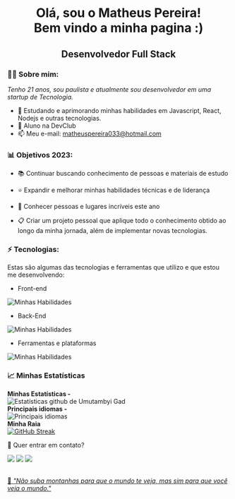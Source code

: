 
<h1 align='center'>
  Olá, sou o Matheus Pereira!
  <br/>
  Bem vindo a minha pagina :)
</h1>
<h2 align='center'>
  Desenvolvedor Full Stack
</h2>
 
###  👱🏻 Sobre mim:

<p>
  <em>
    Tenho 21 anos, sou paulista e atualmente sou desenvolvedor em uma startup de Tecnologia.
  </em>
</p>

- 🌱 Estudando e aprimorando minhas habilidades em Javascript, React, Nodejs e outras tecnologias.
- 🚀 Aluno na DevClub
- 📫 Meu e-mail: matheuspereira033@hotmail.com

###  📊 Objetivos 2023:

- 📚 Continuar buscando conhecimento de pessoas e materiais de estudo

- ⭐ Expandir e melhorar minhas habilidades técnicas e de liderança

- 💙 Conhecer pessoas e lugares incríveis este ano

- 📋 Criar um projeto pessoal que aplique todo o conhecimento obtido ao longo da minha jornada, além de implementar novas tecnologias.

###  ⚡ Tecnologias:

Estas são algumas das tecnologias e ferramentas que utilizo e que estou me desenvolvendo:

- Front-end

![ Minhas Habilidades ](https://skillicons.dev/icons?i=html,css,js,ts,react)
<br/>
- Back-End

![ Minhas Habilidades ](https://skillicons.dev/icons?i=nodejs)
<br/>
- Ferramentas e plataformas

![ Minhas Habilidades ](https://skillicons.dev/icons?i=git,figma)

###  📈 Minhas Estatísticas

  <b>Minhas Estatísticas -</b>
<br>
![Estatísticas github de Umutambyi Gad](https://github-readme-stats.vercel.app/api?username=matheuspereira033&show_icons=true&hide_border=true&count_private=true&theme=jolly)
<br>
  <b>Principais idiomas -</b>
<br>
![Principais idiomas](https://github-readme-stats.vercel.app/api/top-langs/?username=matheuspereira033&langs_count=10&count_private=true&hide_border=true&theme=jolly&layout=compact)
<br>
  <b>Minha Raia</b>
<br>
[![GitHub Streak](https://streak-stats.demolab.com/?user=matheuspereira033&theme=jolly)](https://git.io/streak-stats)

💬 Quer entrar em contato?

<div>
  <a href="https://www.linkedin.com/in/matheuspereira-santos/" target="_blank"><img src="https://img.shields.io/badge/-LinkedIn-%230077B5?style=for-the-badge&logo=linkedin&logoColor=white" target="_blank"></a> 
  <a href="https://api.whatsapp.com/send/?phone=%2B5511941201897&text&app_absent=0" target="_blank"><img src="https://img.shields.io/badge/WhatsApp- 25D366?style=for-the-badge&logo=whatsapp&logoColor=white" target="_blank"></a>
  <a href = "mailto:matheuspereira033@hotmail.com"><img src="https://img.shields.io/badge/Microsoft_Outlook-0078D4?style=for-the-badge&logo=microsoft-outlook&logoColor=white" target="_blank"</a>
</div>
<br>
<p>🧠 <span style="font-style:italic">"Não suba montanhas para que o mundo te veja, mas sim para que você veja o mundo."</span></p>
  
